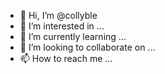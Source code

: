 - 👋 Hi, I’m @collyble
- 👀 I’m interested in ...
- 🌱 I’m currently learning ...
- 💞️ I’m looking to collaborate on ...
- 📫 How to reach me ...

<!---
collyble/collyble is a ✨ special ✨ repository because its `README.md` (this file) appears on your GitHub profile.
You can click the Preview link to take a look at your changes.
--->
